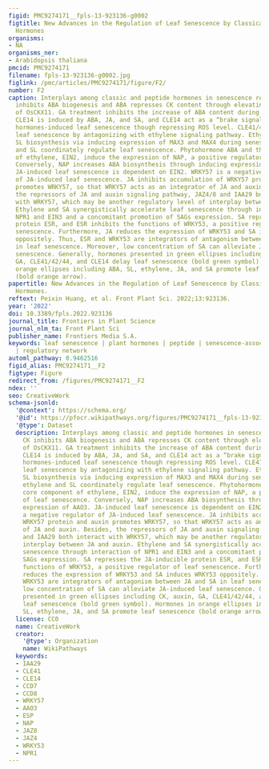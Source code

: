 ```yaml
---
figid: PMC9274171__fpls-13-923136-g0002
figtitle: New Advances in the Regulation of Leaf Senescence by Classical and Peptide
  Hormones
organisms:
- NA
organisms_ner:
- Arabidopsis thaliana
pmcid: PMC9274171
filename: fpls-13-923136-g0002.jpg
figlink: /pmc/articles/PMC9274171/figure/F2/
number: F2
caption: Interplays among classic and peptide hormones in senescence regulation. CK
  inhibits ABA biogenesis and ABA represses CK content through elevating expression
  of OsCKX11. GA treatment inhibits the increase of ABA content during leaf senescence.
  CLE14 is induced by ABA, JA, and SA, and CLE14 act as a “brake signal” to these
  hormones-induced leaf senescence though repressing ROS level. CLE41/42/44 delay
  leaf senescence by antagonizing with ethylene signaling pathway. Ethylene promotes
  SL biosynthesis via inducing expression of MAX3 and MAX4 during senescence, so ethylene
  and SL coordinately regulate leaf senescence. Phytohormone ABA and the core component
  of ethylene, EIN2, induce the expression of NAP, a positive regulator of leaf senescence.
  Conversely, NAP increases ABA biosynthesis through inducing expression of AAO3.
  JA-induced leaf senescence is dependent on EIN2. WRKY57 is a negative regulator
  of JA-induced leaf senescence. JA inhibits accumulation of WRKY57 protein and auxin
  promotes WRKY57, so that WRKY57 acts as an integrator of JA and auxin. Besides,
  the repressors of JA and auxin signaling pathway, JAZ4/8 and IAA29 both interact
  with WRKY57, which may be another regulatory level of interplay between JA and auxin.
  Ethylene and SA synergistically accelerate leaf senescence through interaction of
  NPR1 and EIN3 and a concomitant promotion of SAGs expression. SA represses the JA-inducible
  protein ESR, and ESR inhibits the functions of WRKY53, a positive regulator of leaf
  senescence. Furthermore, JA reduces the expression of WRKY53 and SA induces WRKY53
  oppositely. Thus, ESR and WRKY53 are integrators of antagonism between JA and SA
  in leaf senescence. Moreover, low concentration of SA can alleviate JA-induced leaf
  senescence. Generally, hormones presented in green ellipses including CK, auxin,
  GA, CLE41/42/44, and CLE14 delay leaf senescence (bold green symbol). Hormones in
  orange ellipses including ABA, SL, ethylene, JA, and SA promote leaf senescence
  (bold orange arrow).
papertitle: New Advances in the Regulation of Leaf Senescence by Classical and Peptide
  Hormones.
reftext: Peixin Huang, et al. Front Plant Sci. 2022;13:923136.
year: '2022'
doi: 10.3389/fpls.2022.923136
journal_title: Frontiers in Plant Science
journal_nlm_ta: Front Plant Sci
publisher_name: Frontiers Media S.A.
keywords: leaf senescence | plant hormones | peptide | senescence-associated gene
  | regulatory network
automl_pathway: 0.9462516
figid_alias: PMC9274171__F2
figtype: Figure
redirect_from: /figures/PMC9274171__F2
ndex: ''
seo: CreativeWork
schema-jsonld:
  '@context': https://schema.org/
  '@id': https://pfocr.wikipathways.org/figures/PMC9274171__fpls-13-923136-g0002.html
  '@type': Dataset
  description: Interplays among classic and peptide hormones in senescence regulation.
    CK inhibits ABA biogenesis and ABA represses CK content through elevating expression
    of OsCKX11. GA treatment inhibits the increase of ABA content during leaf senescence.
    CLE14 is induced by ABA, JA, and SA, and CLE14 act as a “brake signal” to these
    hormones-induced leaf senescence though repressing ROS level. CLE41/42/44 delay
    leaf senescence by antagonizing with ethylene signaling pathway. Ethylene promotes
    SL biosynthesis via inducing expression of MAX3 and MAX4 during senescence, so
    ethylene and SL coordinately regulate leaf senescence. Phytohormone ABA and the
    core component of ethylene, EIN2, induce the expression of NAP, a positive regulator
    of leaf senescence. Conversely, NAP increases ABA biosynthesis through inducing
    expression of AAO3. JA-induced leaf senescence is dependent on EIN2. WRKY57 is
    a negative regulator of JA-induced leaf senescence. JA inhibits accumulation of
    WRKY57 protein and auxin promotes WRKY57, so that WRKY57 acts as an integrator
    of JA and auxin. Besides, the repressors of JA and auxin signaling pathway, JAZ4/8
    and IAA29 both interact with WRKY57, which may be another regulatory level of
    interplay between JA and auxin. Ethylene and SA synergistically accelerate leaf
    senescence through interaction of NPR1 and EIN3 and a concomitant promotion of
    SAGs expression. SA represses the JA-inducible protein ESR, and ESR inhibits the
    functions of WRKY53, a positive regulator of leaf senescence. Furthermore, JA
    reduces the expression of WRKY53 and SA induces WRKY53 oppositely. Thus, ESR and
    WRKY53 are integrators of antagonism between JA and SA in leaf senescence. Moreover,
    low concentration of SA can alleviate JA-induced leaf senescence. Generally, hormones
    presented in green ellipses including CK, auxin, GA, CLE41/42/44, and CLE14 delay
    leaf senescence (bold green symbol). Hormones in orange ellipses including ABA,
    SL, ethylene, JA, and SA promote leaf senescence (bold orange arrow).
  license: CC0
  name: CreativeWork
  creator:
    '@type': Organization
    name: WikiPathways
  keywords:
  - IAA29
  - CLE41
  - CLE14
  - CCD7
  - CCD8
  - WRKY57
  - AAO3
  - ESP
  - NAP
  - JAZ8
  - JAZ4
  - WRKY53
  - NPR1
---
```

